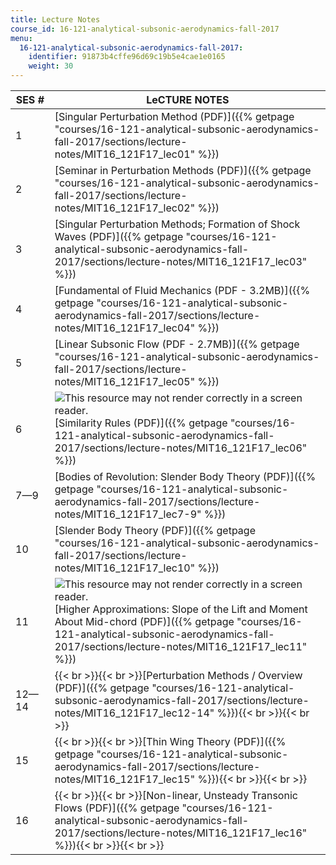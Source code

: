 ```yaml
---
title: Lecture Notes
course_id: 16-121-analytical-subsonic-aerodynamics-fall-2017
menu:
  16-121-analytical-subsonic-aerodynamics-fall-2017:
    identifier: 91873b4cffe96d69c19b5e4cae1e0165
    weight: 30
---
```

| SES # | LeCTURE NOTES |
| --- | --- |
| 1 | [Singular Perturbation Method (PDF)]({{% getpage "courses/16-121-analytical-subsonic-aerodynamics-fall-2017/sections/lecture-notes/MIT16_121F17_lec01" %}}) |
| 2 | [Seminar in Perturbation Methods (PDF)]({{% getpage "courses/16-121-analytical-subsonic-aerodynamics-fall-2017/sections/lecture-notes/MIT16_121F17_lec02" %}}) |
| 3 | [Singular Perturbation Methods; Formation of Shock Waves (PDF)]({{% getpage "courses/16-121-analytical-subsonic-aerodynamics-fall-2017/sections/lecture-notes/MIT16_121F17_lec03" %}}) |
| 4 | [Fundamental of Fluid Mechanics (PDF - 3.2MB)]({{% getpage "courses/16-121-analytical-subsonic-aerodynamics-fall-2017/sections/lecture-notes/MIT16_121F17_lec04" %}}) |
| 5 | [Linear Subsonic Flow (PDF - 2.7MB)]({{% getpage "courses/16-121-analytical-subsonic-aerodynamics-fall-2017/sections/lecture-notes/MIT16_121F17_lec05" %}}) |
| 6 | ![This resource may not render correctly in a screen reader.](/images/inacessible.gif)[Similarity Rules (PDF)]({{% getpage "courses/16-121-analytical-subsonic-aerodynamics-fall-2017/sections/lecture-notes/MIT16_121F17_lec06" %}}) |
| 7—9 | [Bodies of Revolution: Slender Body Theory (PDF)]({{% getpage "courses/16-121-analytical-subsonic-aerodynamics-fall-2017/sections/lecture-notes/MIT16_121F17_lec7-9" %}}) |
| 10 | [Slender Body Theory (PDF)]({{% getpage "courses/16-121-analytical-subsonic-aerodynamics-fall-2017/sections/lecture-notes/MIT16_121F17_lec10" %}}) |
| 11 | ![This resource may not render correctly in a screen reader.](/images/inacessible.gif)[Higher Approximations: Slope of the Lift and Moment About Mid-chord (PDF)]({{% getpage "courses/16-121-analytical-subsonic-aerodynamics-fall-2017/sections/lecture-notes/MIT16_121F17_lec11" %}}) |
| 12—14 | {{< br >}}{{< br >}}[Perturbation Methods / Overview (PDF)]({{% getpage "courses/16-121-analytical-subsonic-aerodynamics-fall-2017/sections/lecture-notes/MIT16_121F17_lec12-14" %}}){{< br >}}{{< br >}} |
| 15 | {{< br >}}{{< br >}}[Thin Wing Theory (PDF)]({{% getpage "courses/16-121-analytical-subsonic-aerodynamics-fall-2017/sections/lecture-notes/MIT16_121F17_lec15" %}}){{< br >}}{{< br >}} |
| 16 | {{< br >}}{{< br >}}[Non-linear, Unsteady Transonic Flows (PDF)]({{% getpage "courses/16-121-analytical-subsonic-aerodynamics-fall-2017/sections/lecture-notes/MIT16_121F17_lec16" %}}){{< br >}}{{< br >}}